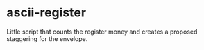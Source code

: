 # ascii-register
Little script that counts the register money and creates a proposed staggering for the envelope.
